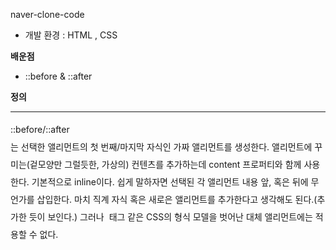 naver-clone-code

- 개발 환경 : HTML , CSS

<b>배운점</b>
- ::before & ::after

<b>정의</b>
<hr>
<p style="line-height:2em;">::before/::after<br>
는 선택한 앨리먼트의 첫 번째/마지막 자식인 가짜 앨리먼트를 생성한다. 앨리먼트에 꾸미는(겉모양만 그럴듯한, 가상의) 컨텐츠를 추가하는데 content 프로퍼티와 함께 사용한다. 기본적으로 inline이다.
쉽게 말하자면 선택된 각 앨리먼트 내용 앞, 혹은 뒤에 무언가를 삽입한다. 마치 직계 자식 혹은 새로은 앨리먼트를 추가한다고 생각해도 된다.(추가한 듯이 보인다.) 그러나 <img> 태그 같은 CSS의 형식 모델을 벗어난 대체 앨리먼트에는 적용할 수 없다.
</p>

